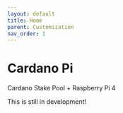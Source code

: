 ```yaml
---
layout: default
title: Home
parent: Customization
nav_order: 1
---
```


# Cardano Pi

Cardano Stake Pool + Raspberry Pi 4

This is still in development!
